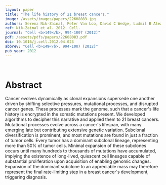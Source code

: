 ```yaml
---
layout: paper
title: "The life history of 21 breast cancers."
image: /assets/images/papers/22608083.jpg
authors: Serena Nik-Zainal, Peter Van Loo, David C Wedge, Ludmil B Alexandrov, Christopher D Greenman, King Wai Lau, Keiran Raine, David Jones, John Marshall, Manasa Ramakrishna, Adam Shlien, Susanna L Cooke, Jonathan Hinton, Andrew Menzies, Lucy A Stebbings, Catherine Leroy, Mingming Jia, Richard Rance, Laura J Mudie, Stephen J Gamble, Philip J Stephens, Stuart McLaren, Patrick S Tarpey, Elli Papaemmanuil, Helen R Davies, Ignacio Varela, David J McBride, Graham R Bignell, Kenric Leung, Adam P Butler, Jon W Teague, Sancha Martin, Goran Jönsson, Odette Mariani, Sandrine Boyault, Penelope Miron, Aquila Fatima, Anita Langerød, Samuel A J R Aparicio, Andrew Tutt, Anieta M Sieuwerts, Åke Borg, Gilles Thomas, Anne Vincent Salomon, Andrea L Richardson, Anne-Lise Børresen-Dale, P Andrew Futreal, Michael R Stratton, Peter J Campbell,  
ref: Nik-Zainal et al. 2012. Cell.
journal: "Cell <b>149</b>, 994-1007 (2012)"
pdf: /assets/pdfs/papers/22608083.pdf
doi: 10.1016/j.cell.2012.04.023
abbrev: "Cell <b>149</b>, 994-1007 (2012)"
pub_year: 2012
---
```


<br />
<div data-badge-popover="right" data-badge-type="donut" data-pmid="22608083" data-hide-no-mentions="true" class="altmetric-embed"></div>

# Abstract

Cancer evolves dynamically as clonal expansions supersede one another driven by shifting selective pressures, mutational processes, and disrupted cancer genes. These processes mark the genome, such that a cancer's life history is encrypted in the somatic mutations present. We developed algorithms to decipher this narrative and applied them to 21 breast cancers. Mutational processes evolve across a cancer's lifespan, with many emerging late but contributing extensive genetic variation. Subclonal diversification is prominent, and most mutations are found in just a fraction of tumor cells. Every tumor has a dominant subclonal lineage, representing more than 50% of tumor cells. Minimal expansion of these subclones occurs until many hundreds to thousands of mutations have accumulated, implying the existence of long-lived, quiescent cell lineages capable of substantial proliferation upon acquisition of enabling genomic changes. Expansion of the dominant subclone to an appreciable mass may therefore represent the final rate-limiting step in a breast cancer's development, triggering diagnosis.

